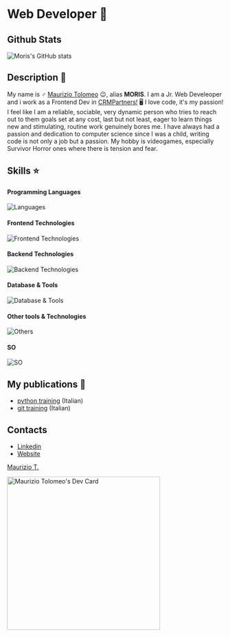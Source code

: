 # Web Developer 🥷

## Github Stats

![Moris's GitHub stats](https://github-readme-stats.vercel.app/api?username=moris88&show_icons=true&theme=cobalt)

## Description 📒

My name is ♂️ [Maurizio Tolomeo](https://mauriziotolomeo.it) 😉, alias **MORIS**. I am a Jr. Web Develeoper and i work as a Frontend Dev in [CRMPartners!](https://www.crmpartners.it/) 🖥️ I love code, it's my passion! I feel like I am a reliable, sociable, very dynamic person who tries to reach out to them goals set at any cost, last but not least, eager to learn things new and stimulating, routine work genuinely bores me. I have always had a passion and dedication to computer science since I was a child, writing code is not only a job but a passion. My hobby is videogames, especially Survivor Horror ones where there is tension and fear.

## Skills ⭐

#### Programming Languages
![Languages](https://skillicons.dev/icons?i=js,ts,python,java,php,rust)

#### Frontend Technologies
![Frontend Technologies](https://skillicons.dev/icons?i=react,angular,next,html,css,sass,tailwind,jquery,redux,solidjs,vite,materialui)

#### Backend Technologies
![Backend Technologies](https://skillicons.dev/icons?i=express,nodejs,aws,django,flask,docker,fastapi,laravel)

#### Database & Tools
![Database & Tools](https://skillicons.dev/icons?i=mysql,mongodb,postgres,jira)

#### Other tools & Technologies
![Others](https://skillicons.dev/icons?i=git,github,markdown,vercel,vscode,figma,githubactions,postman,vim,yarn)

#### SO
![SO](https://skillicons.dev/icons?i=windows,linux,mint,ubuntu)

## My publications 📖
- [python training](https://moris88.github.io/formazione-python/) (Italian)
- [git training](https://moris88.github.io/formazione-git/) (Italian)

## Contacts

- [Linkedin](https://www.linkedin.com/in/maurizio-tolomeo/)
- [Website](http://mauriziotolomeo.it)

<script src="https://platform.linkedin.com/badges/js/profile.js" async defer type="text/javascript"></script>
<div class="badge-base LI-profile-badge" data-locale="it_IT" data-size="medium" data-theme="dark" data-type="VERTICAL" data-vanity="maurizio-tolomeo" data-version="v1"><a class="badge-base__link LI-simple-link" href="https://it.linkedin.com/in/maurizio-tolomeo?trk=profile-badge">Maurizio T.</a></div>

<a href="https://app.daily.dev/morist88"><img src="https://api.daily.dev/devcards/v2/axeu6jEfB9E4SFHa2aDGc.png?type=default&r=c4c" width="356" alt="Maurizio Tolomeo's Dev Card"/></a>
